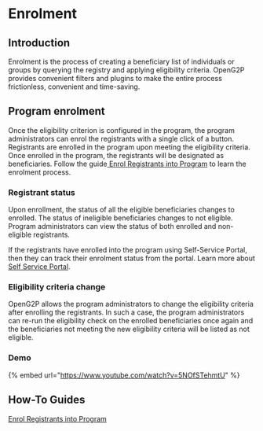 # Enrolment

## Introduction

Enrolment is the process of creating a beneficiary list of individuals or groups by querying the registry and applying eligibility criteria. OpenG2P provides convenient filters and plugins to make the entire process frictionless, convenient and time-saving.

## Program enrolment

Once the eligibility criterion is configured in the program, the program administrators can enrol the registrants with a single click of a button. Registrants are enrolled in the program upon meeting the eligibility criteria. Once enrolled in the program, the registrants will be designated as beneficiaries. Follow the guide[ Enrol Registrants into Program](../guides/user-guides/enrol-registrants-into-program.md) to learn the enrolment process.

### Registrant status

Upon enrollment, the status of all the eligible beneficiaries changes to enrolled. The status of ineligible beneficiaries changes to not eligible. Program administrators can view the status of both enrolled and non-eligible registrants.

If the registrants have enrolled into the program using Self-Service Portal, then they can track their enrolment status from the portal. Learn more about [Self Service Portal](../secure-registry/registration-methods/self-service-portal.md).

### Eligibility criteria change

OpenG2P allows the program administrators to change the eligibility criteria after enrolling the registrants. In such a case, the program administrators can re-run the eligibility check on the enrolled beneficiaries once again and the beneficiaries not meeting the new eligibility criteria will be listed as not eligible.

### Demo

{% embed url="https://www.youtube.com/watch?v=5NOfSTehmtU" %}

## How-To Guides

[Enrol Registrants into Program](../guides/user-guides/enrol-registrants-into-program.md)
